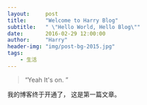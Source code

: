 ```yaml
---
layout:     post
title:      "Welcome to Harry Blog"
subtitle:   " \"Hello World, Hello Blog\""
date:       2016-02-29 12:00:00
author:     "Harry"
header-img: "img/post-bg-2015.jpg"
tags:
    - 生活
---
```


> “Yeah It's on. ”


我的博客终于开通了， 这是第一篇文章。




